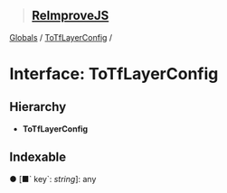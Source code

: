 > ## [ReImproveJS](../README.md)

[Globals](../globals.md) / [ToTfLayerConfig](totflayerconfig.md) /

# Interface: ToTfLayerConfig

## Hierarchy

* **ToTfLayerConfig**

## Indexable

● \[■&#x60; key&#x60;: *string*\]: any